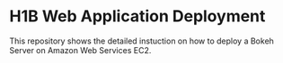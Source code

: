# H1B Web Application Deployment
This repository shows the detailed instuction on how to deploy a Bokeh Server on Amazon Web Services EC2.

